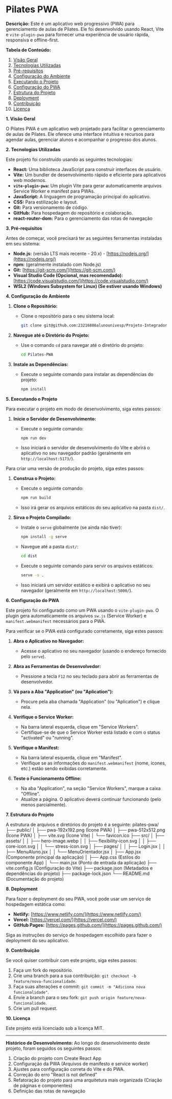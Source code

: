 # Pilates PWA

**Descrição:** Este é um aplicativo web progressivo (PWA) para gerenciamento de aulas de Pilates. Ele foi desenvolvido usando React, Vite e `vite-plugin-pwa` para fornecer uma experiência de usuário rápida, responsiva e offline-first.

**Tabela de Conteúdo:**

1.  [Visão Geral](#visão-geral)
2.  [Tecnologias Utilizadas](#tecnologias-utilizadas)
3.  [Pré-requisitos](#pré-requisitos)
4.  [Configuração do Ambiente](#configuração-do-ambiente)
5.  [Executando o Projeto](#executando-o-projeto)
6.  [Configuração do PWA](#configuração-do-pwa)
7.  [Estrutura do Projeto](#estrutura-do-projeto)
8.  [Deployment](#deployment)
9.  [Contribuição](#contribuição)
10. [Licença](#licença)

**1. Visão Geral**

O Pilates PWA é um aplicativo web projetado para facilitar o gerenciamento de aulas de Pilates. Ele oferece uma interface intuitiva e recursos para agendar aulas, gerenciar alunos e acompanhar o progresso dos alunos.

**2. Tecnologias Utilizadas**

Este projeto foi construído usando as seguintes tecnologias:

*   **React:** Uma biblioteca JavaScript para construir interfaces de usuário.
*   **Vite:** Um bundler de desenvolvimento rápido e eficiente para aplicativos web modernos.
*   **`vite-plugin-pwa`:** Um plugin Vite para gerar automaticamente arquivos Service Worker e manifest para PWAs.
*   **JavaScript:** A linguagem de programação principal do aplicativo.
*   **CSS:** Para estilização e layout.
*   **Git:** Para versionamento de código.
*   **GitHub:** Para hospedagem do repositório e colaboração.
*   **react-router-dom:** Para o gerenciamento das rotas de navegação

**3. Pré-requisitos**

Antes de começar, você precisará ter as seguintes ferramentas instaladas em seu sistema:

*   **Node.js:** (versão LTS mais recente - 20.x) - [https://nodejs.org/](https://nodejs.org/)
*   **npm:** (geralmente instalado com Node.js)
*   **Git:** [https://git-scm.com/](https://git-scm.com/)
*   **Visual Studio Code (Opcional, mas recomendado):** [https://code.visualstudio.com/](https://code.visualstudio.com/)
*   **WSL2 (Windows Subsystem for Linux) (Se estiver usando Windows)**

**4. Configuração do Ambiente**

1.  **Clone o Repositório:**

    *   Clone o repositório para o seu sistema local:

        ```bash
        git clone git@github.com:23216886alunounivesp/Projeto-Integrador.git
        ```

2.  **Navegue até o Diretório do Projeto:**

    *   Use o comando `cd` para navegar até o diretório do projeto:

        ```bash
        cd Pilates-PWA
        ```

3.  **Instale as Dependências:**

    *   Execute o seguinte comando para instalar as dependências do projeto:

        ```bash
        npm install
        ```

**5. Executando o Projeto**

Para executar o projeto em modo de desenvolvimento, siga estes passos:

1.  **Inicie o Servidor de Desenvolvimento:**

    *   Execute o seguinte comando:

        ```bash
        npm run dev
        ```

    *   Isso iniciará o servidor de desenvolvimento do Vite e abrirá o aplicativo no seu navegador padrão (geralmente em `http://localhost:5173/`).

Para criar uma versão de produção do projeto, siga estes passos:

1.  **Construa o Projeto:**

    *   Execute o seguinte comando:

        ```bash
        npm run build
        ```

    *   Isso irá gerar os arquivos estáticos do seu aplicativo na pasta `dist/`.

2.  **Sirva o Projeto Compilado:**

    *   Instale o `serve` globalmente (se ainda não tiver):

        ```bash
        npm install -g serve
        ```

    *   Navegue até a pasta `dist/`:

        ```bash
        cd dist
        ```

    *   Execute o seguinte comando para servir os arquivos estáticos:

        ```bash
        serve -s .
        ```

    *   Isso iniciará um servidor estático e exibirá o aplicativo no seu navegador (geralmente em `http://localhost:5000/`).

**6. Configuração do PWA**

Este projeto foi configurado como um PWA usando o `vite-plugin-pwa`. O plugin gera automaticamente os arquivos `sw.js` (Service Worker) e `manifest.webmanifest` necessários para o PWA.

Para verificar se o PWA está configurado corretamente, siga estes passos:

1.  **Abra o Aplicativo no Navegador:**

    *   Acesse o aplicativo no seu navegador (usando o endereço fornecido pelo `serve`).

2.  **Abra as Ferramentas de Desenvolvedor:**

    *   Pressione a tecla `F12` no seu teclado para abrir as ferramentas de desenvolvedor.

3.  **Vá para a Aba "Application" (ou "Aplication"):**

    *   Procure pela aba chamada "Application" (ou "Aplication") e clique nela.

4.  **Verifique o Service Worker:**

    *   Na barra lateral esquerda, clique em "Service Workers".
    *   Certifique-se de que o Service Worker está listado e com o status "activated" ou "running".

5.  **Verifique o Manifest:**

    *   Na barra lateral esquerda, clique em "Manifest".
    *   Verifique se as informações do `manifest.webmanifest` (nome, ícones, etc.) estão sendo exibidas corretamente.

6.  **Teste o Funcionamento Offline:**

    *   Na aba "Application", na seção "Service Workers", marque a caixa "Offline".
    *   Atualize a página. O aplicativo deverá continuar funcionando (pelo menos parcialmente).

**7. Estrutura do Projeto**

A estrutura de arquivos e diretórios do projeto é a seguinte:
pilates-pwa/
├── public/
│ ├── pwa-192x192.png (Ícone PWA)
│ ├── pwa-512x512.png (Ícone PWA)
│ ├── vite.svg (Ícone Vite)
│ └── favicon.ico
├── src/
│ ├── assets/
│ │ ├── hero-image.webp
│ │ ├── flexibility-icon.svg
│ │ ├── core-icon.svg
│ │ └── stress-icon.svg
│ ├── pages/
│ │ ├── Login.jsx
│ │ ├── MenuAluno.jsx
│ │ └── MenuOrientador.jsx
│ ├── App.jsx (Componente principal da aplicação)
│ ├── App.css (Estilos do componente App)
│ └── main.jsx (Ponto de entrada da aplicação)
├── vite.config.js (Configuração do Vite)
├── package.json (Metadados e dependências do projeto)
├── package-lock.json
└── README.md (Documentação do projeto)


**8. Deployment**

Para fazer o deployment do seu PWA, você pode usar um serviço de hospedagem estática como:

*   **Netlify:** [https://www.netlify.com/](https://www.netlify.com/)
*   **Vercel:** [https://vercel.com/](https://vercel.com/)
*   **GitHub Pages:** [https://pages.github.com/](https://pages.github.com/)

Siga as instruções do serviço de hospedagem escolhido para fazer o deployment do seu aplicativo.

**9. Contribuição**

Se você quiser contribuir com este projeto, siga estes passos:

1.  Faça um fork do repositório.
2.  Crie uma branch para a sua contribuição: `git checkout -b feature/nova-funcionalidade`.
3.  Faça suas alterações e commit: `git commit -m "Adiciona nova funcionalidade"`.
4.  Envie a branch para o seu fork: `git push origin feature/nova-funcionalidade`.
5.  Crie um pull request.

**10. Licença**

Este projeto está licenciado sob a licença MIT.

---
**Histórico de Desenvolvimento:**
Ao longo do desenvolvimento deste projeto, foram seguidos os seguintes passos:

1. Criação do projeto com Create React App
2. Configuração da PWA (Arquivos de manifesto e service worker)
3. Ajustes para configuração correta do Vite e do PWA.
4. Correção do erro "React is not defined"
5. Refatoração do projeto para uma arquitetura mais organizada (Criação de páginas e componentes)
6. Definição das rotas de navegação